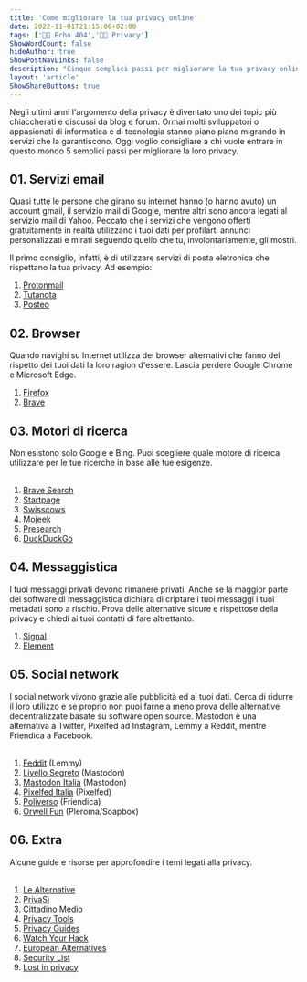 ```yaml
---
title: 'Come migliorare la tua privacy online'
date: 2022-11-01T21:15:06+02:00
tags: ['👨‍💻 Echo 404','👨‍💻 Privacy']
ShowWordCount: false
hideAuthor: true
ShowPostNavLinks: false
description: "Cinque semplici passi per migliorare la tua privacy online utilizzando servizi e software alternativi che tutelano i tuoi dati."
layout: 'article'
ShowShareButtons: true
---
```


Negli ultimi anni l'argomento della privacy è diventato uno dei topic più chiaccherati e discussi da blog e forum. Ormai molti sviluppatori o appasionati di informatica e di tecnologia stanno piano piano migrando in servizi che la garantiscono. Oggi voglio consigliare a chi vuole entrare in questo mondo 5 semplici passi per migliorare la loro privacy.

## 01. Servizi email

Quasi tutte le persone che girano su internet hanno (o hanno avuto) un account gmail, il servizio mail di Google, mentre altri sono ancora legati al servizio mail di Yahoo. Peccato che i servizi che vengono offerti gratuitamente in realtà utilizzano i tuoi dati per profilarti annunci personalizzati e mirati seguendo quello che tu, involontariamente, gli mostri.

Il primo consiglio, infatti, è di utilizzare servizi di posta eletronica che rispettano la tua privacy. Ad esempio:

1. [Protonmail](https://protonmail.com/)
2. [Tutanota](https://tutanota.com/)
3. [Posteo](https://posteo.net/)

## 02. Browser

Quando navighi su Internet utilizza dei browser alternativi che fanno del rispetto dei tuoi dati la loro ragion d'essere. Lascia perdere Google Chrome e Microsoft Edge.

1. [Firefox](https://www.mozilla.org/firefox/)
2. [Brave](https://brave.com/) 

## 03. Motori di ricerca

Non esistono solo Google e Bing. Puoi scegliere quale motore di ricerca utilizzare per le tue ricerche in base alle tue esigenze.<br /><br />


1. [Brave Search](https://search.brave.com/)
2. [Startpage](https://www.startpage.com/)
3. [Swisscows](https://swisscows.com/?culture=it/)
4. [Mojeek](https://www.mojeek.com/)
5. [Presearch](https://presearch.org/)
6. [DuckDuckGo](https://duckduckgo.com/)    
 

## 04. Messaggistica

I tuoi messaggi privati devono rimanere privati. Anche se la maggior parte dei software di messaggistica dichiara di criptare i tuoi messaggi i tuoi metadati sono a rischio. Prova delle alternative sicure e rispettose della privacy e chiedi ai tuoi contatti di fare altrettanto.

1. [Signal](https://signal.org/)
2. [Element](https://element.io/)

## 05. Social network

I social network vivono grazie alle pubblicità ed ai tuoi dati. Cerca di ridurre il loro utilizzo e se proprio non puoi farne a meno prova delle alternative decentralizzate basate su software open source. Mastodon è una alternativa a Twitter, Pixelfed ad Instagram, Lemmy a Reddit, mentre Friendica a Facebook.<br /><br />

1. [Feddit](https://feddit.it/) (Lemmy)
2. [Livello Segreto](https://livellosegreto.it/) (Mastodon)
3. [Mastodon Italia](https://mastodon.uno/) (Mastodon)
4. [Pixelfed Italia](https://pixelfed.uno/) (Pixelfed)
5. [Poliverso](https://poliverso.org/) (Friendica)
6. [Orwell Fun](https://orwell.fun/) (Pleroma/Soapbox)    


## 06. Extra

Alcune guide e risorse per approfondire i temi legati alla privacy.<br /><br />


1. [Le Alternative](https://lista.lealternative.net/)
2. [PrivaSì](https://privasi.eticadigitale.org/)
3. [Cittadino Medio](https://www.cittadinomedio.it/)
4. [Privacy Tools](https://www.privacytools.io/)
5. [Privacy Guides](https://www.privacyguides.org/)
6. [Watch Your Hack](https://watchyourhack.com/)
7. [European Alternatives](https://european-alternatives.eu/)
8. [Security List](https://security-list.js.org/)
9. [Lost in privacy](https://blog.getprivacy.it/)      